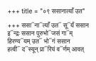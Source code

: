 +++
title = "०९ ससानात्याँ उत"

+++
ससा᳓ना᳓त्याँ उत᳓ सू᳓र्यं ससान  
इ᳓न्द्रः ससान पुरुभो᳓जसं गा᳓म्  
हिरण्य᳓यम् उत᳓ भो᳓गं ससान  
हत्वी᳓ द᳓स्यून् प्रा᳓रियं व᳓र्णम् आवत्